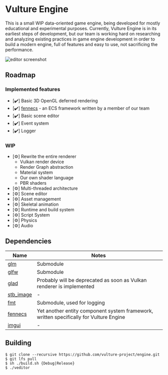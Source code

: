 # Vulture Engine
This is a small WIP data-oriented game engine, being developed for mostly educational and experimental purposes. Currently, Vulture Engine is in its earliest steps of development, but our team is working hard on researching and analyzing existing practices in game engine development in order to build a modern engine, full of features and easy to use, not sacrificing the performance.

![editor screenshot](docs/editor_screenshot.png)

## Roadmap
### Implemented features
- [:heavy_check_mark:] Basic 3D OpenGL deferred rendering
- [:heavy_check_mark:] [fennecs](https://github.com/elisfromkirov/fennecs) - an ECS framework written by a member of our team
- [:heavy_check_mark:] Basic scene editor
- [:heavy_check_mark:] Event system
- [:heavy_check_mark:] Logger

### WIP
- [:gear:] Rewrite the entire renderer
  - Vulkan render device
  - Render Graph abstraction
  - Material system
  - Our own shader language
  - PBR shaders
- [:gear:] Multi-threaded architecture
- [:gear:] Scene editor
- [:gear:] Asset management
- [:gear:] Skeletal animation
- [:gear:] Runtime and build system
- [:gear:] Script System
- [:gear:] Physics
- [:gear:] Audio

## Dependencies
| Name                                         | Notes                                                                 |
|----------------------------------------------|-----------------------------------------------------------------------|
| [glm](https://github.com/g-truc/glm)         | Submodule                                                             |
| [glfw](https://github.com/glfw/glfw)         | Submodule                                                             |
| [glad](https://glad.dav1d.de/)               | Probably will be deprecated as soon as Vulkan renderer is implemented |
| [stb_image](https://github.com/nothings/stb) | -                                                                     |
| [fmt](https://github.com/fmtlib/fmt)         | Submodule, used for logging                                           |
| [fennecs](https://github.com/elisfromkirov/fennecs) | Yet another entity component system framework, written specifically for Vulture Engine |
| [imgui](https://github.com/ocornut/imgui)    | -                                                                     |

## Building
```
$ git clone --recursive https://github.com/vulture-project/engine.git
$ git lfs pull
$ sh ./build.sh {Debug|Release}
$ ./veditor
```
